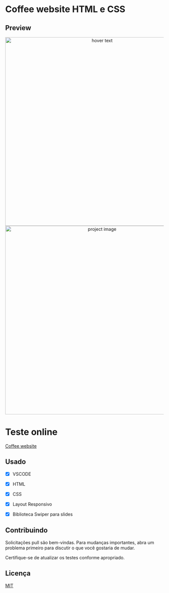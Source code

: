 # Coffee website  HTML e CSS
## Preview


<p align="center">
  <img src="./img/preview1.gif" width="600" title="hover text">
  <img src="./img/responsive.gif" width="600" alt="project image">
</p>

# Teste online

[Coffee website](https://heuristic-kalam-47c040.netlify.app/)

## Usado
- [x] VSCODE
- [x] HTML
- [x] CSS
- [x] Layout Responsivo
- [x] Biblioteca Swiper para slides



## Contribuindo
Solicitações pull são bem-vindas. Para mudanças importantes, abra um problema primeiro para discutir o que você gostaria de mudar.

Certifique-se de atualizar os testes conforme apropriado.


## Licença
[MIT](https://choosealicense.com/licenses/mit/)